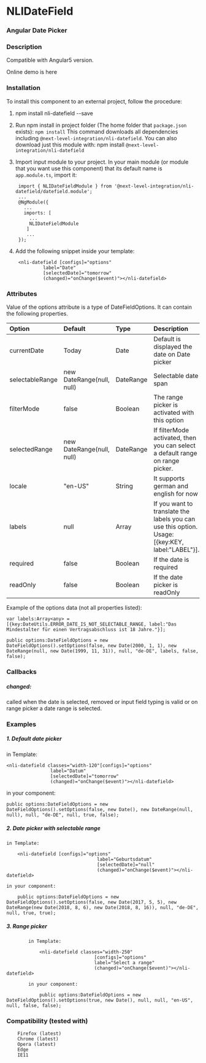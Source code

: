 # NLIDateField
### Angular Date Picker

### Description

Compatible with Angular5 version.

Online demo is here


### Installation
To install this component to an external project, follow the procedure:

1. npm install nli-datefield --save

2. Run npm install in project folder (The home folder that `package.json` exists): `npm install` This command downloads all dependencies including `@next-level-integration/nli-datefield`. You can also download just this module with: npm install `@next-level-integration/nli-datefield`

5. Import input module to your project. In your main module (or module that you want use this component) that its default name is `app.module.ts`, import it:

		import { NLIDateFieldModule } from '@next-level-integration/nli-datefield/datefield.module';
		...
		@NgModule({
		  ...
		  imports: [
		    ...
		    NLIDateFieldModule
		   ]
		   ...
		});

4. Add the following snippet inside your template:

		<nli-datefield [configs]="options"
				 label="Date"
				 [selectedDate]="tomorrow"
				 (changed)="onChange($event)"></nli-datefield>


### Attributes

Value of the options attribute is a type of DateFieldOptions. It can contain the following properties.


| Option        | Default       | Type  | Description |
| :------------- |:-------------| :-----| :-----------|
| currentDate   | 	Today	 			| Date  | Default is displayed the date on Date picker |
| selectableRange | new DateRange(null, null)      |   DateRange | Selectable date span |
| filterMode | false      |    Boolean | The range picker is activated with this option |
| selectedRange | new DateRange(null, null) |  DateRange | If filterMode activated, then you can select a default range on range picker.  |
| locale | "en-US" |    String | It supports german and english for now |
| labels | null      |    Array | If you want to translate the labels you can use this option. Usage: 	[{key:KEY, label:"LABEL"}]. |
| required | false      |    Boolean | If the date is required |
| readOnly | false      |    Boolean | If the date picker is readOnly |


Example of the options data (not all properties listed):

	var labels:Array<any> = [{key:DateUtils.ERROR_DATE_IS_NOT_SELECTABLE_RANGE, label:"Das Mindestalter für einen Vertragsabschluss ist 18 Jahre."}];

	public options:DateFieldOptions = new DateFieldOptions().setOptions(false, new Date(2000, 1, 1), new DateRange(null, new Date(1999, 11, 31)), null, "de-DE", labels, false, false);

### Callbacks

##### changed:
called when the date is selected, removed or input field typing is valid or on range picker a date range is selected.

### Examples
##### 1. Default date picker

in Template:

	<nli-datefield classes="width-120"[configs]="options"
					label="Datum"
					[selectedDate]="tomorrow"
					(changed)="onChange($event)"></nli-datefield>

in your component:

	public options:DateFieldOptions = new DateFieldOptions().setOptions(false, new Date(), new DateRange(null, null), null, "de-DE", null, true, false);


##### 2. Date picker with selectable range

	in Template:

		<nli-datefield [configs]="options"
									 label="Geburtsdatum"
									 [selectedDate]="null"
									 (changed)="onChange($event)"></nli-datefield>

	in your component:

		public options:DateFieldOptions = new DateFieldOptions().setOptions(false, new Date(2017, 5, 5), new DateRange(new Date(2018, 8, 6), new Date(2018, 8, 16)), null, "de-DE", null, true, true);


##### 3. Range picker

			in Template:

				<nli-datefield classes="width-250"  
									[configs]="options"
									label="Select a range"
									(changed)="onChange($event)"></nli-datefield>

			in your component:

				public options:DateFieldOptions = new DateFieldOptions().setOptions(true, new Date(), null, null, "en-US", null, false, false);


### Compatibility (tested with)

		Firefox (latest)
		Chrome (latest)
		Opera (latest)
		Edge
		IE11
